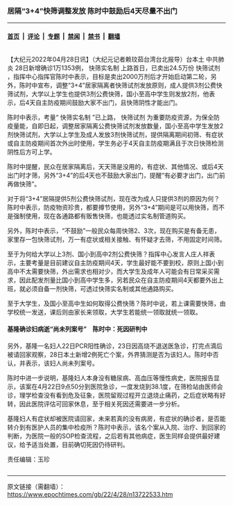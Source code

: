 ### 居隔“3+4”快筛调整发放 陈时中鼓励后4天尽量不出门

---

#### [首页](../../../..?n13722533) &nbsp;|&nbsp; [评论](../../../../../epoch-comment?n13722533) &nbsp;|&nbsp; [专题](../../../../../epoch-special?n13722533) &nbsp;|&nbsp; [禁闻](../../../../../epoch-news?n13722533) &nbsp;|&nbsp; [禁书](../../../../../books?n13722533) &nbsp;|&nbsp; [翻墙](https://github.com/gfw-breaker/nogfw/blob/master/README.md?n13722533)


<div class="column" id="artbody" itemprop="articleBody">
 <!-- article content begin -->
 <p>
  【大纪元2022年04月28日讯】（大纪元记者赖玟茹台湾台北报导）台本土
  <ok href="https://www.epochtimes.com/gb/tag/%E4%B8%AD%E5%85%B1%E8%82%BA%E7%82%8E.html">
   中共肺炎
  </ok>
  28日新增确诊1万1353例，
  <ok href="https://www.epochtimes.com/gb/tag/%E5%BF%AB%E7%AD%9B%E5%AE%9E%E5%90%8D%E5%88%B6.html">
   快筛实名制
  </ok>
  上路首日，已卖出24.5万份
  <ok href="https://www.epochtimes.com/gb/tag/%E5%BF%AB%E7%AD%9B%E8%AF%95%E5%89%82.html">
   快筛试剂
  </ok>
  ，指挥中心指挥官陈时中表示，目标是卖出2000万剂后才开始启动第二轮，另外，陈时中宣布，调整“3+4”居家隔离者快筛试剂发放原则，成人提供3剂公费快筛试剂，大学以上学生也提供3剂公费快筛，国小至高中学生则发放2剂，他表示，后4天自主防疫期间鼓励大家不出门，且快筛阴性才能出门。
 </p>
 <p>
  陈时中表示，考量“
  <ok href="https://www.epochtimes.com/gb/tag/%E5%BF%AB%E7%AD%9B%E5%AE%9E%E5%90%8D%E5%88%B6.html">
   快筛实名制
  </ok>
  ”已上路，
  <ok href="https://www.epochtimes.com/gb/tag/%E5%BF%AB%E7%AD%9B%E8%AF%95%E5%89%82.html">
   快筛试剂
  </ok>
  为重要防疫资源，为保全防疫量能，自即日起，调整居家隔离公费快筛试剂发放数量，国小至高中学生发放2剂快筛试剂，大学以上学生及成人发放3剂快筛试剂，提供隔离期间初筛、有症状或自主防疫期间首次外出时使用，学生务必于4天自主防疫期满且于次日快筛检测阴性后方可上学。
 </p>
 <p>
  陈时中提醒，民众在居家隔离后，天天筛是没用的，有症状、其他情况、或后4天出门时才筛，另外“3+4”的后4天也不鼓励大家出门，提醒“有必要才出门，出门前再做快筛”。
 </p>
 <p>
  对于将“3+4”居隔提供5剂公费快筛试剂，现在改为成人只提供3剂的原因为何？陈时中表示，防疫物资珍贵，都要撙节使用，另外“3+4”期间是可以用快筛，而不是强制使用，现在各通路都有贩售快筛，也能透过实名制管道购买。
 </p>
 <p>
  另外，陈时中表示，“不鼓励”一般民众每周快筛2、3次，现在购买是有备无患，家里存一包快筛试剂，万一有症状或相关接触、有怀疑才去筛，不用固定时间筛。
 </p>
 <p>
  至于为何给大学以上3剂、国小到高中2剂公费快筛？指挥中心发言人庄人祥表示，主要考量是目前建议自主防疫期间4天，学生最好能不要到校，原则上国小到高中不太需要快筛，外出需求也相对少，而大学生及成年人可能会有日常采买需求，因此配发剂量比国小到高中学生多，另若民众在自主防疫期间4天都要外出上班，就必须自备一剂快筛，可透过快筛实名制或其他通路购买。
 </p>
 <p>
  至于大学生，及国小至高中生如何取得公费快筛？陈时中说，若上课需要快筛，由学校统一发送，课后则由家长来领取，大学生若能统一领取就统一领取。
 </p>
 <h4>
  基隆确诊妇病逝“尚未列案号”　陈时中：死因研判中
 </h4>
 <p>
  另外，基隆一名妇人22日PCR阳性确诊，23日因高烧不退送医急诊，打完点滴后被请回家观察，28日本土新增2例死亡个案，外界猜测是否为该妇人。陈时中否认，并表示，该妇人尚未列案号。
 </p>
 <p>
  陈时中进一步说明，基隆妇人本身没有糖尿病、高血压等慢性病史，医院报告显示，该案在4月22日9点50分到医院急诊，一度发烧到38.1度，在筛检站由医师会诊，理学检查没有看到危及征象，医院留观过程开立退烧止痛药，之后症状略有好转，因此医院评估可回家休息，至于相关死因还需要进一步分析。
 </p>
 <p>
  基隆妇人有症状却被医院请回家，未来若真的没有病房，有症状的确诊者，是否能转介到有医护人员的集中检疫所？陈时中表示，该名个案从入院、治疗、到回家的判断，为医院一般的SOP检查流程，之后若有其他病症，医生同样会提供最好建议，给予适当处置，目前确切死因仍待研判。
 </p>
 <p>
  责任编辑：玉珍
 </p>
 <!-- article content end -->
</div>


---

原文链接（需翻墙）：https://www.epochtimes.com/gb/22/4/28/n13722533.htm